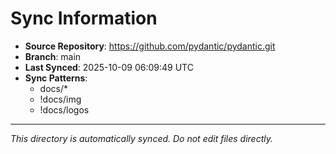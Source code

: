 # Sync Information

- **Source Repository**: https://github.com/pydantic/pydantic.git
- **Branch**: main
- **Last Synced**: 2025-10-09 06:09:49 UTC
- **Sync Patterns**:
  - docs/*
  - !docs/img
  - !docs/logos

---
*This directory is automatically synced. Do not edit files directly.*
